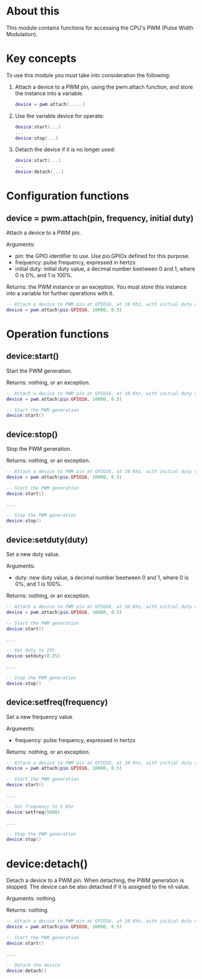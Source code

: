 # About this

This module contains functions for accessing the CPU's PWM (Pulse Width Modulation).

# Key concepts

To use this module you must take into consideration the following:

1. Attach a device to a PWM pin, using the pwm.attach function, and store the instance into a variable.

   ```lua
   device = pwm.attach(.....)
   ```

2. Use the variable device for operate:

   ```lua
   device:start(...)
   ...
   device:stop(...)
   ```

3. Detach the device if it is no longer used:

   ```lua
   device:start(...)
   ...
   device:detach(...)
   ```

# Configuration functions

## device = pwm.attach(pin, frequency, initial duty)

Attach a device to a PWM pin.

Arguments:

* pin: the GPIO identifier to use. Use pio.GPIOx defined for this purpose.
* frequency: pulse frequency, expressed in hertzs
* initial duty: initial duty value, a decimal number beetween 0 and 1, where 0 is 0%, and 1 is 100%.

Returns: the PWM instance or an exception. You must store this instance into a variable for further operations with it.

```lua
-- Attach a device to PWM pin at GPIO16, at 10 Khz, with initial duty value of 50%.
device = pwm.attach(pio.GPIO16, 10000, 0.5)
```

# Operation functions

## device:start()

Start the PWM generation.

Returns: nothing, or an exception.

```lua
-- Attach a device to PWM pin at GPIO16, at 10 Khz, with initial duty value of 50%.
device = pwm.attach(pio.GPIO16, 10000, 0.5)

-- Start the PWM generation
device:start()
```

## device:stop()

Stop the PWM generation.

Returns: nothing, or an exception.

```lua
-- Attach a device to PWM pin at GPIO16, at 10 Khz, with initial duty value of 50%.
device = pwm.attach(pio.GPIO16, 10000, 0.5)

-- Start the PWM generation
device:start()

....

-- Stop the PWM generation
device:stop()
```

## device:setduty(duty)

Set a new duty value.

Arguments:

* duty: new duty value, a decimal number beetween 0 and 1, where 0 is 0%, and 1 is 100%.

Returns: nothing, or an exception.

```lua
-- Attach a device to PWM pin at GPIO16, at 10 Khz, with initial duty value of 50%.
device = pwm.attach(pio.GPIO16, 10000, 0.5)

-- Start the PWM generation
device:start()

....

-- Set duty to 25%
device:setduty(0.25)

....

-- Stop the PWM generation
device:stop()
```

## device:setfreq(frequency)

Set a new frequency value.

Arguments:

* frequency: pulse frequency, expressed in hertzs

Returns: nothing, or an exception.

```lua
-- Attach a device to PWM pin at GPIO16, at 10 Khz, with initial duty value of 50%.
device = pwm.attach(pio.GPIO16, 10000, 0.5)

-- Start the PWM generation
device:start()

....

-- Set frequency to 5 khz
device:setfreq(5000)

....

-- Stop the PWM generation
device:stop()
```

# device:detach()

Detach a device to a PWM pin. When detaching, the PWM generation is stopped. The device can be also detached if it is assigned to the nil value.

Arguments: nothing.

Returns: nothing.

```lua
-- Attach a device to PWM pin at GPIO16, at 10 Khz, with initial duty value of 50%.
device = pwm.attach(pio.GPIO16, 10000, 0.5)

-- Start the PWM generation
device:start()

....

-- Detach the device
device:detach()
```